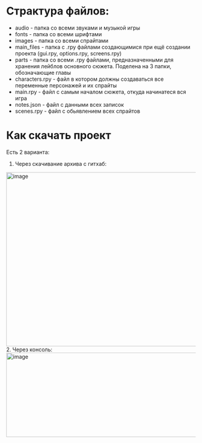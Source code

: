 # Страктура файлов:

- audio - папка со всеми звуками и музыкой игры
- fonts - папка со всеми шрифтами
- images - папка со всеми спрайтами
- main_files - папка с .rpy файлами создающимися при ещё создании проекта (gui.rpy, options.rpy, screens.rpy)
- parts - папка со всеми .rpy файлами, предназначенными для хранения лейблов основного сюжета. Поделена на 3 папки, обозначающие главы
- characters.rpy - файл в котором должны создаваться все переменные персонажей и их спрайты
- main.rpy - файл с самым началом сюжета, откуда начинатеся вся игра
- notes.json - файл с данными всех записок
- scenes.rpy - файл с обьявлением всех спрайтов


# Как скачать проект
Есть 2 варианта:
1. Через скачивание архива с гитхаб:
  <img width="1565" height="462" alt="image" src="https://github.com/user-attachments/assets/afe8bc11-71b8-42d0-bc6a-1e92a1cf9960" />
2. Через консоль:
   <img width="931" height="224" alt="image" src="https://github.com/user-attachments/assets/52c627c7-d6d4-4792-8a40-dd2a4637a22c" />
